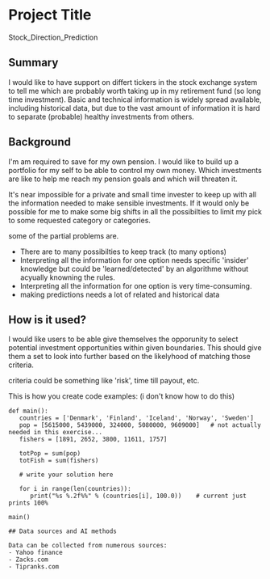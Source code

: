 # Project Title

Stock_Direction_Prediction

## Summary

I would like to have support on differt tickers in the stock exchange system to tell me which are probably worth taking up in my retirement fund (so long time investment).
Basic and technical information is widely spread available, including historical data, but due to the vast amount of information it is hard to separate (probable) healthy investments from others. 


## Background

I'm am required to save for my own pension. I would like to build up a portfolio for my self to be able to control my own money. Which investments are like to help me reach my pension goals and which will threaten it.

It's near impossible for a private and small time invester to keep up with all the information needed to make sensible investments.
If it would only be possible for me to make some big shifts in all the possibilties to limit my pick to some requested category or categories.

some of the partial problems are.
* There are to many possibilties to keep track (to many options)
* Interpreting all the information for one option needs specific 'insider' knowledge but could be 'learned/detected' by an algorithme without acyually knowning the rules.
* Interpreting all the information for one option is very time-consuming.
* making predictions needs a lot of related and historical data


## How is it used?

I would like users to be able give themselves the opporunity to select potential investment opportunities within given boundaries.
This should give them a set to look into further based on the likelyhood of matching those criteria.

criteria could be something like 'risk', time till payout, etc.

This is how you create code examples: (i don't know how to do this)
```
def main():
   countries = ['Denmark', 'Finland', 'Iceland', 'Norway', 'Sweden']
   pop = [5615000, 5439000, 324000, 5080000, 9609000]   # not actually needed in this exercise...
   fishers = [1891, 2652, 3800, 11611, 1757]

   totPop = sum(pop)
   totFish = sum(fishers)

   # write your solution here

   for i in range(len(countries)):
      print("%s %.2f%%" % (countries[i], 100.0))    # current just prints 100%

main()

## Data sources and AI methods

Data can be collected from numerous sources:
- Yahoo finance
- Zacks.com
- Tipranks.com
